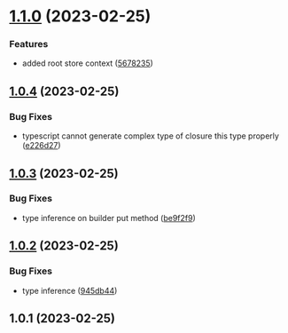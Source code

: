 

# [1.1.0](https://github.com/bang9/zustand-vault/compare/v1.0.4...v1.1.0) (2023-02-25)


### Features

* added root store context ([5678235](https://github.com/bang9/zustand-vault/commit/567823559b2907f35c37e3825c733c23f05ac23f))

## [1.0.4](https://github.com/bang9/zustand-vault/compare/v1.0.3...v1.0.4) (2023-02-25)


### Bug Fixes

* typescript cannot generate complex type of closure this type properly ([e226d27](https://github.com/bang9/zustand-vault/commit/e226d275d1726bda88ad74a353f0a59826f64bcb))

## [1.0.3](https://github.com/bang9/zustand-vault/compare/v1.0.2...v1.0.3) (2023-02-25)


### Bug Fixes

* type inference on builder put method ([be9f2f9](https://github.com/bang9/zustand-vault/commit/be9f2f93ecbbd19ed61e629ed2cbaf1f75bf58ca))

## [1.0.2](https://github.com/bang9/zustand-vault/compare/v1.0.1...v1.0.2) (2023-02-25)


### Bug Fixes

* type inference ([945db44](https://github.com/bang9/zustand-vault/commit/945db44ffa95b3423e6c2ee09b483e5f4735ee70))

## 1.0.1 (2023-02-25)